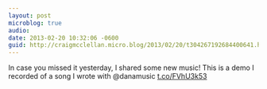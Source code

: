 ```yaml
---
layout: post
microblog: true
audio: 
date: 2013-02-20 10:32:06 -0600
guid: http://craigmcclellan.micro.blog/2013/02/20/t304267192684400641.html
---
```

In case you missed it yesterday, I shared some new music! This is a demo I recorded of a song I wrote with @danamusic [t.co/FVhU3k53](http://t.co/FVhU3k53)
